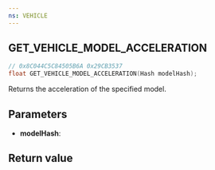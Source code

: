 ```yaml
---
ns: VEHICLE
---
```

## GET_VEHICLE_MODEL_ACCELERATION

```c
// 0x8C044C5C84505B6A 0x29CB3537
float GET_VEHICLE_MODEL_ACCELERATION(Hash modelHash);
```

Returns the acceleration of the specified model.

## Parameters
* **modelHash**: 

## Return value
